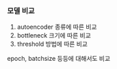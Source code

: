 ### 모델 비교
1. autoencoder 종류에 따른 비교
2. bottleneck 크기에 따른 비교
3. threshold 방법에 따른 비교  
  
epoch, batchsize 등등에 대해서도 비교
